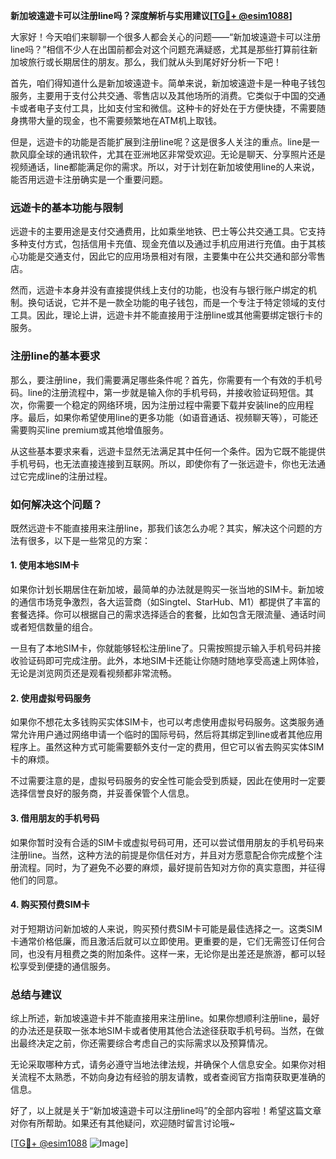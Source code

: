 **新加坡遠遊卡可以注册line吗？深度解析与实用建议[[TG💪+ @esim1088](https://t.me/s/esim1088)]**

大家好！今天咱们来聊聊一个很多人都会关心的问题——“新加坡遠遊卡可以注册line吗？”相信不少人在出国前都会对这个问题充满疑惑，尤其是那些打算前往新加坡旅行或长期居住的朋友。那么，我们就从头到尾好好分析一下吧！

首先，咱们得知道什么是新加坡遠遊卡。简单来说，新加坡遠遊卡是一种电子钱包服务，主要用于支付公共交通、零售店以及其他场所的消费。它类似于中国的交通卡或者电子支付工具，比如支付宝和微信。这种卡的好处在于方便快捷，不需要随身携带大量的现金，也不需要频繁地在ATM机上取钱。

但是，远遊卡的功能是否能扩展到注册line呢？这是很多人关注的重点。line是一款风靡全球的通讯软件，尤其在亚洲地区非常受欢迎。无论是聊天、分享照片还是视频通话，line都能满足你的需求。所以，对于计划在新加坡使用line的人来说，能否用远遊卡注册确实是一个重要问题。

### 远遊卡的基本功能与限制

远遊卡的主要用途是支付交通费用，比如乘坐地铁、巴士等公共交通工具。它支持多种支付方式，包括信用卡充值、现金充值以及通过手机应用进行充值。由于其核心功能是交通支付，因此它的应用场景相对有限，主要集中在公共交通和部分零售店。

然而，远遊卡本身并没有直接提供线上支付的功能，也没有与银行账户绑定的机制。换句话说，它并不是一款全功能的电子钱包，而是一个专注于特定领域的支付工具。因此，理论上讲，远遊卡并不能直接用于注册line或其他需要绑定银行卡的服务。

### 注册line的基本要求

那么，要注册line，我们需要满足哪些条件呢？首先，你需要有一个有效的手机号码。line的注册流程中，第一步就是输入你的手机号码，并接收验证码短信。其次，你需要一个稳定的网络环境，因为注册过程中需要下载并安装line的应用程序。最后，如果你希望使用line的更多功能（如语音通话、视频聊天等），可能还需要购买line premium或其他增值服务。

从这些基本要求来看，远遊卡显然无法满足其中任何一个条件。因为它既不能提供手机号码，也无法直接连接到互联网。所以，即使你有了一张远遊卡，你也无法通过它完成line的注册过程。

### 如何解决这个问题？

既然远遊卡不能直接用来注册line，那我们该怎么办呢？其实，解决这个问题的方法有很多，以下是一些常见的方案：

#### 1. 使用本地SIM卡

如果你计划长期居住在新加坡，最简单的办法就是购买一张当地的SIM卡。新加坡的通信市场竞争激烈，各大运营商（如Singtel、StarHub、M1）都提供了丰富的套餐选择。你可以根据自己的需求选择适合的套餐，比如包含无限流量、通话时间或者短信数量的组合。

一旦有了本地SIM卡，你就能够轻松注册line了。只需按照提示输入手机号码并接收验证码即可完成注册。此外，本地SIM卡还能让你随时随地享受高速上网体验，无论是浏览网页还是观看视频都非常流畅。

#### 2. 使用虚拟号码服务

如果你不想花太多钱购买实体SIM卡，也可以考虑使用虚拟号码服务。这类服务通常允许用户通过网络申请一个临时的国际号码，然后将其绑定到line或者其他应用程序上。虽然这种方式可能需要额外支付一定的费用，但它可以省去购买实体SIM卡的麻烦。

不过需要注意的是，虚拟号码服务的安全性可能会受到质疑，因此在使用时一定要选择信誉良好的服务商，并妥善保管个人信息。

#### 3. 借用朋友的手机号码

如果你暂时没有合适的SIM卡或虚拟号码可用，还可以尝试借用朋友的手机号码来注册line。当然，这种方法的前提是你信任对方，并且对方愿意配合你完成整个注册流程。同时，为了避免不必要的麻烦，最好提前告知对方你的真实意图，并征得他们的同意。

#### 4. 购买预付费SIM卡

对于短期访问新加坡的人来说，购买预付费SIM卡可能是最佳选择之一。这类SIM卡通常价格低廉，而且激活后就可以立即使用。更重要的是，它们无需签订任何合同，也没有月租费之类的附加条件。这样一来，无论你是出差还是旅游，都可以轻松享受到便捷的通信服务。

### 总结与建议

综上所述，新加坡遠遊卡并不能直接用来注册line。如果你想顺利注册line，最好的办法还是获取一张本地SIM卡或者使用其他合法途径获取手机号码。当然，在做出最终决定之前，你还需要综合考虑自己的实际需求以及预算情况。

无论采取哪种方式，请务必遵守当地法律法规，并确保个人信息安全。如果你对相关流程不太熟悉，不妨向身边有经验的朋友请教，或者查阅官方指南获取更准确的信息。

好了，以上就是关于“新加坡遠遊卡可以注册line吗”的全部内容啦！希望这篇文章对你有所帮助。如果还有其他疑问，欢迎随时留言讨论哦~ 

[[TG💪+ @esim1088](https://t.me/s/esim1088) ![Image](https://i.postimg.cc/4NQfJmqS/Snipaste-2025-05-13-00-14-12.png)]